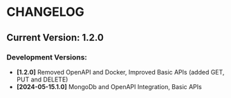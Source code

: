 # CHANGELOG

## Current Version: 1.2.0

### Development Versions:
- **[1.2.0]** Removed OpenAPI and Docker, Improved Basic APIs (added GET, PUT and DELETE)
- **[2024-05-15.1.0]** MongoDb and OpenAPI Integration, Basic APIs